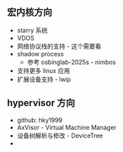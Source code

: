 ## 宏内核方向

- starry 系统
- VDOS
- 网络协议栈的支持 - 这个需要看
- shadow process
  - 参考 osbinglab-2025s - nimbos
- 支持更多 linux 应用
- 扩展设备支持 - lwip

## hypervisor 方向

- github: hky1999
- AxVisor - Virtual Machine Manager
- 设备树解析与修改 - DeviceTree
- 
